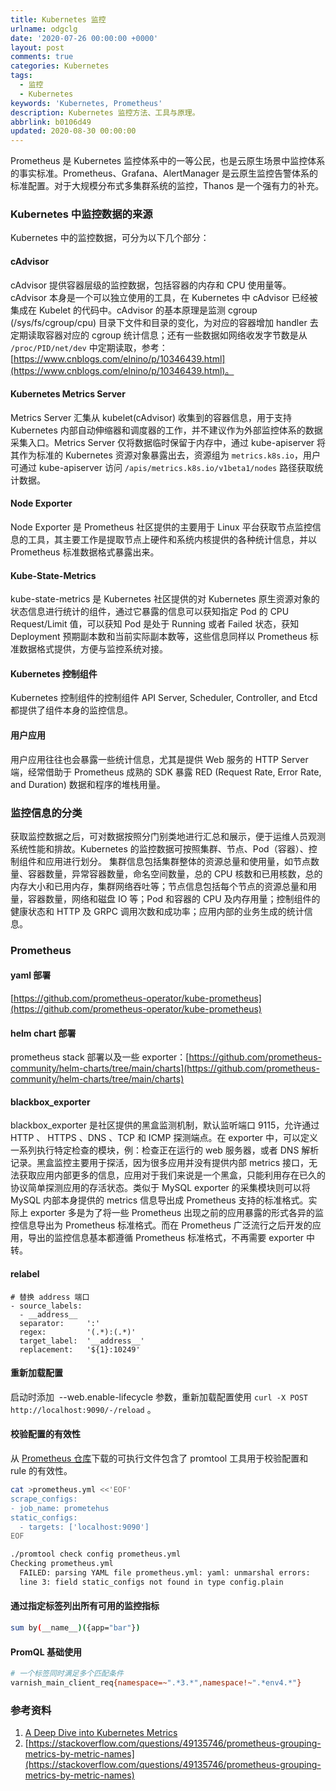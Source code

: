 ```yaml
---
title: Kubernetes 监控
urlname: odgclg
date: '2020-07-26 00:00:00 +0000'
layout: post
comments: true
categories: Kubernetes
tags:
  - 监控
  - Kubernetes
keywords: 'Kubernetes, Prometheus'
description: Kubernetes 监控方法、工具与原理。
abbrlink: b0106d49
updated: 2020-08-30 00:00:00
---
```


Prometheus 是 Kubernetes 监控体系中的一等公民，也是云原生场景中监控体系的事实标准。Prometheus、Grafana、AlertManager 是云原生监控告警体系的标准配置。对于大规模分布式多集群系统的监控，Thanos 是一个强有力的补充。

### Kubernetes 中监控数据的来源

Kubernetes 中的监控数据，可分为以下几个部分：

#### cAdvisor

cAdvisor 提供容器层级的监控数据，包括容器的内存和 CPU 使用量等。cAdvisor 本身是一个可以独立使用的工具，在 Kubernetes 中 cAdvisor 已经被集成在 Kubelet 的代码中。cAdvisor 的基本原理是监测 cgroup (/sys/fs/cgroup/cpu) 目录下文件和目录的变化，为对应的容器增加 handler 去定期读取容器对应的 cgroup 统计信息；还有一些数据如网络收发字节数是从 `/proc/PID/net/dev` 中定期读取，参考：[https://www.cnblogs.com/elnino/p/10346439.html](https://www.cnblogs.com/elnino/p/10346439.html)。

#### Kubernetes Metrics Server

Metrics Server 汇集从 kubelet(cAdvisor) 收集到的容器信息，用于支持 Kubernetes 内部自动伸缩器和调度器的工作，并不建议作为外部监控体系的数据采集入口。Metrics Server 仅将数据临时保留于内存中，通过 kube-apiserver 将其作为标准的 Kubernetes 资源对象暴露出去，资源组为 `metrics.k8s.io`，用户可通过 kube-apiserver 访问 `/apis/metrics.k8s.io/v1beta1/nodes` 路径获取统计数据。

#### Node Exporter

Node Exporter 是 Prometheus 社区提供的主要用于 Linux 平台获取节点监控信息的工具，其主要工作是提取节点上硬件和系统内核提供的各种统计信息，并以 Prometheus 标准数据格式暴露出来。

#### Kube-State-Metrics

kube-state-metrics 是 Kubernetes 社区提供的对 Kubernetes 原生资源对象的状态信息进行统计的组件，通过它暴露的信息可以获知指定 Pod 的 CPU Request/Limit 值，可以获知 Pod 是处于 Running 或者 Failed 状态，获知 Deployment 预期副本数和当前实际副本数等，这些信息同样以 Prometheus 标准数据格式提供，方便与监控系统对接。

#### Kubernetes 控制组件

Kubernetes 控制组件的控制组件 API Server, Scheduler, Controller, and Etcd 都提供了组件本身的监控信息。

#### 用户应用

用户应用往往也会暴露一些统计信息，尤其是提供 Web 服务的 HTTP Server 端，经常借助于 Prometheus 成熟的 SDK 暴露 RED (Request Rate, Error Rate, and Duration) 数据和程序的堆栈用量。

### 监控信息的分类

获取监控数据之后，可对数据按照分门别类地进行汇总和展示，便于运维人员观测系统性能和排故。Kubernetes 的监控数据可按照集群、节点、Pod（容器）、控制组件和应用进行划分。
集群信息包括集群整体的资源总量和使用量，如节点数量、容器数量，异常容器数量，命名空间数量，总的 CPU 核数和已用核数，总的内存大小和已用内存，集群网络吞吐等；节点信息包括每个节点的资源总量和用量，容器数量，网络和磁盘 IO 等；Pod 和容器的 CPU 及内存用量；控制组件的健康状态和 HTTP 及 GRPC 调用次数和成功率；应用内部的业务生成的统计信息。

### Prometheus

#### yaml 部署

[https://github.com/prometheus-operator/kube-prometheus](https://github.com/prometheus-operator/kube-prometheus)

#### helm chart 部署

prometheus stack 部署以及一些 exporter：[https://github.com/prometheus-community/helm-charts/tree/main/charts](https://github.com/prometheus-community/helm-charts/tree/main/charts)

#### blackbox_exporter

blackbox_exporter 是社区提供的黑盒监测机制，默认监听端口 9115，允许通过 HTTP 、 HTTPS 、DNS 、TCP 和 ICMP 探测端点。在 exporter 中，可以定义一系列执行特定检查的模块，例：检查正在运行的 web 服务器，或者 DNS 解析记录。黑盒监控主要用于探活，因为很多应用并没有提供内部 metrics 接口，无法获取应用内部更多的信息，应用对于我们来说是一个黑盒，只能利用存在已久的协议简单探测应用的存活状态。类似于 MySQL exporter 的采集模块则可以将 MySQL 内部本身提供的 metrics 信息导出成 Prometheus 支持的标准格式。实际上 exporter 多是为了将一些 Prometheus 出现之前的应用暴露的形式各异的监控信息导出为 Prometheus 标准格式。而在 Prometheus 广泛流行之后开发的应用，导出的监控信息基本都遵循 Prometheus 标准格式，不再需要 exporter 中转。

#### relabel

```
# 替换 address 端口
- source_labels:
  - __address__
  separator:     ':'
  regex:         '(.*):(.*)'
  target_label:  '__address__'
  replacement:   '${1}:10249'
```

#### 重新加载配置

启动时添加  --web.enable-lifecycle 参数，重新加载配置使用 `curl -X POST http://localhost:9090/-/reload` 。

#### 校验配置的有效性

从 [Prometheus 仓库](https://github.com/prometheus/prometheus/releases)下载的可执行文件包含了 promtool 工具用于校验配置和 rule 的有效性。

```bash
cat >prometheus.yml <<'EOF'
scrape_configs:
- job_name: prometehus
static_configs:
  - targets: ['localhost:9090']
EOF

./promtool check config prometheus.yml
Checking prometheus.yml
  FAILED: parsing YAML file prometheus.yml: yaml: unmarshal errors:
  line 3: field static_configs not found in type config.plain
```

#### 通过指定标签列出所有可用的监控指标

```bash
sum by(__name__)({app="bar"})
```

#### PromQL 基础使用

```bash
# 一个标签同时满足多个匹配条件
varnish_main_client_req{namespace=~".*3.*",namespace!~".*env4.*"}
```

### 参考资料

1. [A Deep Dive into Kubernetes Metrics](https://blog.freshtracks.io/a-deep-dive-into-kubernetes-metrics-b190cc97f0f6)
2. [https://stackoverflow.com/questions/49135746/prometheus-grouping-metrics-by-metric-names](https://stackoverflow.com/questions/49135746/prometheus-grouping-metrics-by-metric-names)
